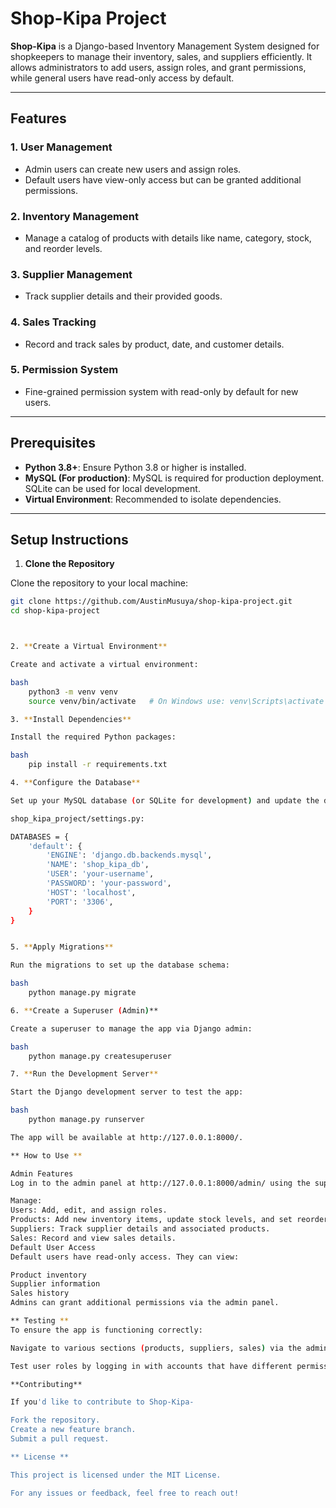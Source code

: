 
# Shop-Kipa Project

**Shop-Kipa** is a Django-based Inventory Management System designed for shopkeepers to manage their inventory, sales, and suppliers efficiently. It allows administrators to add users, assign roles, and grant permissions, while general users have read-only access by default.

---

## Features

### 1. **User Management**
   - Admin users can create new users and assign roles.  
   - Default users have view-only access but can be granted additional permissions.

### 2. **Inventory Management**
   - Manage a catalog of products with details like name, category, stock, and reorder levels.

### 3. **Supplier Management**
   - Track supplier details and their provided goods.

### 4. **Sales Tracking**
   - Record and track sales by product, date, and customer details.

### 5. **Permission System**
   - Fine-grained permission system with read-only by default for new users.

---

## Prerequisites

- **Python 3.8+**: Ensure Python 3.8 or higher is installed.
- **MySQL (For production)**: MySQL is required for production deployment. SQLite can be used for local development.
- **Virtual Environment**: Recommended to isolate dependencies.

---

## Setup Instructions

1. **Clone the Repository**

Clone the repository to your local machine:

```bash
git clone https://github.com/AustinMusuya/shop-kipa-project.git
cd shop-kipa-project



2. **Create a Virtual Environment**

Create and activate a virtual environment:

bash
    python3 -m venv venv
    source venv/bin/activate   # On Windows use: venv\Scripts\activate

3. **Install Dependencies**

Install the required Python packages:

bash
    pip install -r requirements.txt

4. **Configure the Database**

Set up your MySQL database (or SQLite for development) and update the database configuration in 

shop_kipa_project/settings.py:

DATABASES = {
    'default': {
        'ENGINE': 'django.db.backends.mysql',
        'NAME': 'shop_kipa_db',
        'USER': 'your-username',
        'PASSWORD': 'your-password',
        'HOST': 'localhost',
        'PORT': '3306',
    }
}


5. **Apply Migrations**

Run the migrations to set up the database schema:

bash
    python manage.py migrate

6. **Create a Superuser (Admin)**

Create a superuser to manage the app via Django admin:

bash
    python manage.py createsuperuser

7. **Run the Development Server**

Start the Django development server to test the app:

bash
    python manage.py runserver

The app will be available at http://127.0.0.1:8000/.

** How to Use **

Admin Features
Log in to the admin panel at http://127.0.0.1:8000/admin/ using the superuser credentials.

Manage:
Users: Add, edit, and assign roles.
Products: Add new inventory items, update stock levels, and set reorder points.
Suppliers: Track supplier details and associated products.
Sales: Record and view sales details.
Default User Access
Default users have read-only access. They can view:

Product inventory
Supplier information
Sales history
Admins can grant additional permissions via the admin panel.

** Testing **
To ensure the app is functioning correctly:

Navigate to various sections (products, suppliers, sales) via the admin panel or frontend views.

Test user roles by logging in with accounts that have different permission levels.

**Contributing**

If you'd like to contribute to Shop-Kipa-

Fork the repository.
Create a new feature branch.
Submit a pull request.

** License **

This project is licensed under the MIT License.

For any issues or feedback, feel free to reach out!